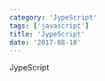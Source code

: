 ```yaml
---
category: 'JypeScript'
tags: ['javascript']
title: 'JypeScript'
date: '2017-08-10'
---
```


JypeScript
